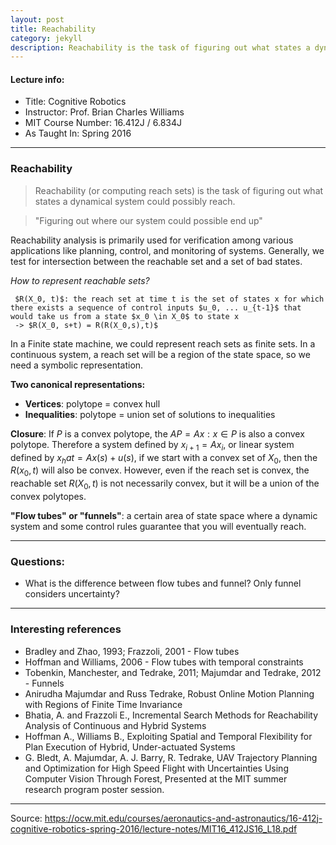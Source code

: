 ```yaml
---
layout: post
title: Reachability
category: jekyll 
description: Reachability is the task of figuring out what states a dynamical system could possibly reach.
---
```

#### Lecture info:
- Title: Cognitive Robotics
- Instructor: Prof. Brian Charles Williams
- MIT Course Number: 16.412J / 6.834J
- As Taught In: Spring 2016
----------

### Reachability 

> Reachability (or computing reach sets) is the task of figuring out what states a dynamical system could possibly reach.

> "Figuring out where our system could possible end up"

 Reachability analysis is primarily used for verification among various applications like planning, control, and monitoring of systems. Generally, we test for intersection between the reachable set and a set of bad states.

 *How to represent reachable sets?* 

```
 $R(X_0, t)$: the reach set at time t is the set of states x for which there exists a sequence of control inputs $u_0, ... u_{t-1}$ that would take us from a state $x_0 \in X_0$ to state x
 -> $R(X_0, s+t) = R(R(X_0,s),t)$
```

 In a Finite state machine, we could represent reach sets as finite sets.
 In a continuous system, a reach set will be a region of the state space, so we need a symbolic representation.

 **Two canonical representations:**
 - **Vertices**: polytope = convex hull
 - **Inequalities**: polytope = union set of solutions to inequalities

 **Closure**: If $P$ is a convex polytope, the $AP={Ax:x\in P}$ is also a convex polytope. Therefore a system defined by $x_{i+1}=Ax_i$, or linear system defined by $x_hat = Ax(s)+u(s)$, if we start with a convex set of $X_0$, then the $R(x_0, t)$ will also be convex. However, even if the reach set is convex, the reachable set $R(X_0, t)$ is not necessarily convex, but it will be a union of the convex polytopes.

 **"Flow tubes" or "funnels"**: a certain area of state space where a dynamic system and some control rules guarantee that you will eventually reach.

--------
### Questions:
- What is the difference between flow tubes and funnel? Only funnel considers uncertainty?

--------
### Interesting references
- Bradley and Zhao, 1993; Frazzoli, 2001 - Flow tubes 
- Hoffman and Williams, 2006 - Flow tubes with temporal constraints
- Tobenkin, Manchester, and Tedrake, 2011; Majumdar and Tedrake, 2012 - Funnels
- Anirudha Majumdar and Russ Tedrake, Robust Online Motion Planning with Regions of Finite Time Invariance
- Bhatia, A. and Frazzoli E., Incremental Search Methods for Reachability Analysis of Continuous and Hybrid Systems
- Hoffman A., Williams B., Exploiting Spatial and Temporal Flexibility for Plan Execution of Hybrid, Under-actuated Systems
- G. Bledt, A. Majumdar, A. J. Barry, R. Tedrake, UAV Trajectory Planning and Optimization for High Speed Flight with Uncertainties Using Computer Vision Through Forest, Presented at the MIT summer research program poster session.

--------
Source: https://ocw.mit.edu/courses/aeronautics-and-astronautics/16-412j-cognitive-robotics-spring-2016/lecture-notes/MIT16_412JS16_L18.pdf

